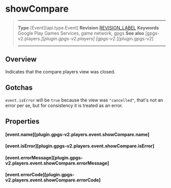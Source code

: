 # showCompare

> --------------------- ------------------------------------------------------------------------------------------
> __Type__              [Event][api.type.Event]
> __Revision__          [REVISION_LABEL](REVISION_URL)
> __Keywords__          Google Play Games Services, game network, gpgs
> __See also__          [gpgs-v2.players.*][plugin.gpgs-v2.players]
>                       [gpgs-v2.*][plugin.gpgs-v2]
> --------------------- ------------------------------------------------------------------------------------------

## Overview

Indicates that the compare players view was closed.

## Gotchas

`event.isError` will be `true` because the view was `"cancelled"`, that's not an error per se, but for consistency it is treated as an error.

## Properties

#### [event.name][plugin.gpgs-v2.players.event.showCompare.name]

#### [event.isError][plugin.gpgs-v2.players.event.showCompare.isError]

#### [event.errorMessage][plugin.gpgs-v2.players.event.showCompare.errorMessage]

#### [event.errorCode][plugin.gpgs-v2.players.event.showCompare.errorCode]